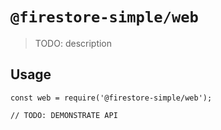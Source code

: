 # `@firestore-simple/web`

> TODO: description

## Usage

```
const web = require('@firestore-simple/web');

// TODO: DEMONSTRATE API
```
